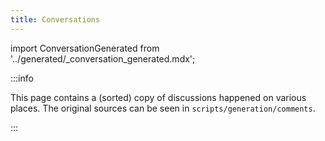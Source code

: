 ```yaml
---
title: Conversations
---
```


import ConversationGenerated from '../generated/_conversation_generated.mdx';

:::info

This page contains a (sorted) copy of discussions happened on various places. The original sources can be seen in `scripts/generation/comments`.

:::

<ConversationGenerated />